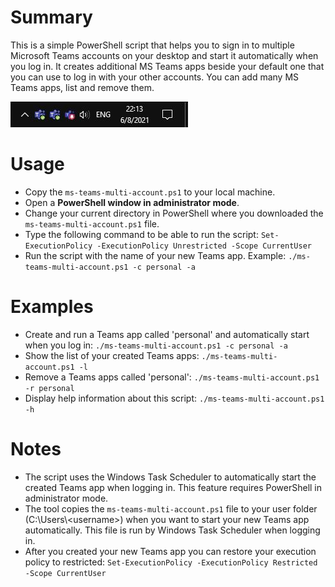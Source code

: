 
# Summary
This is a simple PowerShell script that helps you to sign in to multiple Microsoft Teams accounts on your desktop and start it automatically when you log in. It creates additional MS Teams apps beside your default one that you can use to log in with your other accounts. You can add many MS Teams apps, list and remove them.

![screenshot](doc/ms-teams-tray.JPG)

# Usage
- Copy the `ms-teams-multi-account.ps1` to your local machine.
- Open a **PowerShell window in administrator mode**.
- Change your current directory in PowerShell where you downloaded the `ms-teams-multi-account.ps1` file.
- Type the following command to be able to run the script: `Set-ExecutionPolicy -ExecutionPolicy Unrestricted -Scope CurrentUser`
- Run the script with the name of your new Teams app. Example: 
	`./ms-teams-multi-account.ps1 -c personal -a`
# Examples
- Create and run a Teams app called 'personal' and automatically start when you log in: 
	`./ms-teams-multi-account.ps1 -c personal -a`
- Show the list of your created Teams apps:
	`./ms-teams-multi-account.ps1 -l`
- Remove a Teams apps called 'personal':
	`./ms-teams-multi-account.ps1 -r personal`
- Display help information about this script:
`./ms-teams-multi-account.ps1 -h`
# Notes
- The script uses the Windows Task Scheduler to automatically start the created Teams app when logging in. This feature requires PowerShell in administrator mode.
- The tool copies the `ms-teams-multi-account.ps1` file to your user folder (C:\Users\\&#60;username&#62;) when you want to start your new Teams app automatically. This file is run by Windows Task Scheduler when logging in.
- After you created your new Teams app you can restore your execution policy to restricted: `Set-ExecutionPolicy -ExecutionPolicy Restricted -Scope CurrentUser`
